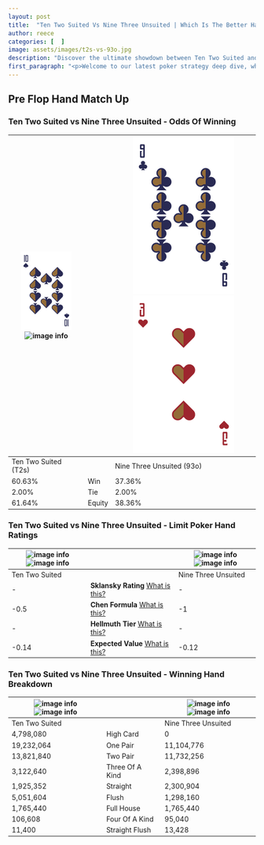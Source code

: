 ```yaml
---
layout: post
title:  "Ten Two Suited Vs Nine Three Unsuited | Which Is The Better Hand In Poker? A Complete Guide"
author: reece
categories: [  ]
image: assets/images/t2s-vs-93o.jpg
description: "Discover the ultimate showdown between Ten Two Suited and Nine Three Unsuited in poker! Uncover the odds, strategies, and scenarios where one hand triumphs over the other. Get ready to up your poker game with this thrilling analysis."
first_paragraph: "<p>Welcome to our latest poker strategy deep dive, where we're pitting two distinct hands against each other in a high-stakes showdown: Ten Two Suited vs Nine Three Unsuited.</p><p>In the dynamic world of poker, every decision counts, and knowing which hand holds the upper hand is key to your success at the table.</p><p>In this article, we'll dissect these two hands, explore the scenarios where one dominates the other, and equip you with the knowledge to make strategic choices that can tip the odds in your favor.</p><p>Get ready to unravel the intriguing dynamics of these poker hands and elevate your game to new heights.</p>"
---
```




[comment]: # (sp0)

## Pre Flop Hand Match Up

<div class="table hand-ratings" markdown="1"> 



### Ten Two Suited vs Nine Three Unsuited - Odds Of Winning


    
| ![image info](assets/images/hand1/t.png) ![image info](assets/images/hand1/2s.png) |  | ![image info](assets/images/hand2/9.png) ![image info](assets/images/hand2/3o.png) |
| -------- | -------- | -------- |
| Ten Two Suited (T2s) |  | Nine Three Unsuited (93o) |
| 60.63% | Win | 37.36% |
| 2.00% | Tie | 2.00% |
| 61.64% | Equity | 38.36% |




[comment]: # (sp1)



### Ten Two Suited vs Nine Three Unsuited - Limit Poker Hand Ratings


    
| ![image info](https://www.riverpairs.com/assets/images/hand1/t.png) ![image info](https://www.riverpairs.com/assets/images/hand1/2s.png) |  | ![image info](https://www.riverpairs.com/assets/images/hand2/9.png) ![image info](https://www.riverpairs.com/assets/images/hand2/3o.png) |
| -------- | -------- | -------- |
| Ten Two Suited |  | Nine Three Unsuited |
| - | **Sklansky Rating** [What is this?](/sklansky-rating-explained) | - |
| -0.5 | **Chen Formula** [What is this?](/chen-formula-explained) | -1 |
| - | **Hellmuth Tier** [What is this?](/Hellmuth-tier-explained) | - |
| -0.14 | **Expected Value** [What is this?](/expected-value-explained) | -0.12 |




[comment]: # (sp2)



### Ten Two Suited vs Nine Three Unsuited - Winning Hand Breakdown


    
| ![image info](https://www.riverpairs.com/assets/images/hand1/t.png) ![image info](https://www.riverpairs.com/assets/images/hand1/2s.png) |  | ![image info](https://www.riverpairs.com/assets/images/hand2/9.png) ![image info](https://www.riverpairs.com/assets/images/hand2/3o.png) |
| -------- | -------- | -------- |
| Ten Two Suited |  | Nine Three Unsuited |
| 4,798,080 | High Card | 0 |
| 19,232,064 | One Pair | 11,104,776 |
| 13,821,840 | Two Pair | 11,732,256 |
| 3,122,640 | Three Of A Kind | 2,398,896 |
| 1,925,352 | Straight | 2,300,904 |
| 5,051,604 | Flush | 1,298,160 |
| 1,765,440 | Full House | 1,765,440 |
| 106,608 | Four Of A Kind | 95,040 |
| 11,400 | Straight Flush | 13,428 |




[comment]: # (sp3)



</div>

[comment]: # (sp4)



[comment]: # (sp5)

